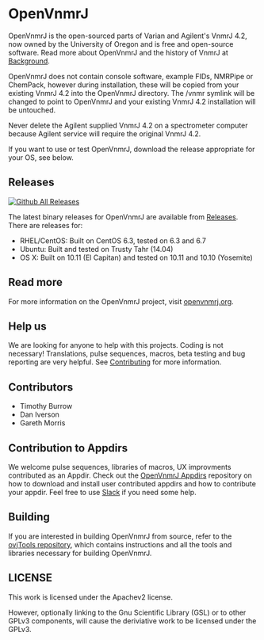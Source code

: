 # OpenVnmrJ

OpenVnmrJ is the open-sourced parts of Varian and Agilent's VnmrJ 4.2, now owned by the University of Oregon and is free and open-source software.
Read more about OpenVnmrJ and the history of VnmrJ at [Background](http://openvnmrj.org/Background).  

OpenVnmrJ does not contain console software, example FIDs, NMRPipe or ChemPack, however during installation, these will be copied from your existing
VnmrJ 4.2 into the OpenVnmrJ directory. The /vnmr symlink will be changed to point to OpenVnmrJ and your existing VnmrJ 4.2 installation will be untouched.

Never delete the Agilent supplied VnmrJ 4.2 on a spectrometer computer because Agilent service will require the original VnmrJ 4.2.

If you want to use or test OpenVnmrJ, download the release appropriate for your OS, see below.  

## Releases
[![Github All Releases](https://img.shields.io/github/downloads/OpenVnmrJ/OpenVnmrJ/total.svg?maxAge=2592000?style=flat-square)]()  

The latest binary releases for OpenVnmrJ are available from [Releases](https://github.com/OpenVnmrJ/OpenVnmrJ/releases).  
There are releases for:  
- RHEL/CentOS: Built on CentOS 6.3, tested on 6.3 and 6.7
- Ubuntu: Built and tested on Trusty Tahr (14.04)
- OS X: Built on 10.11 (El Capitan) and tested on 10.11 and 10.10 (Yosemite)

## Read more

For more information on the OpenVnmrJ project, visit [openvnmrj.org](http://openvnmrj.org).

## Help us

We are looking for anyone to help with this projects. Coding is not necessary! Translations, pulse sequences, macros, beta testing and bug reporting are
very helpful. See [Contributing](http://openvnmrj.org/Contributing/) for more information.  

## Contributors
 * Timothy Burrow
 * Dan Iverson
 * Gareth Morris  
 
## Contribution to Appdirs

We welcome pulse sequences, libraries of macros, UX improvments contributed as an Appdir. Check out the [OpenVnmrJ Appdirs](https://github.com/OpenVnmrJ/appdirs) 
repository on how to download and install user contributed appdirs and how to contribute your appdir. 
Feel free to use [Slack](https://openvnmrj.slack.com/messages/appdirs/) if you need some help.  

## Building

If you are interested in building OpenVnmrJ from source, refer to the [ovjTools repository](https://github.com/OpenVnmrJ/ovjTools), which contains instructions and
all the tools and libraries necessary for building OpenVnmrJ.  

## LICENSE

This work is licensed under the Apachev2 license.  

However, optionally linking to the Gnu Scientific Library (GSL) or to other GPLv3 components, will cause the deriviative work to be licensed under the GPLv3.  
